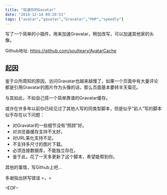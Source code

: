```yaml
---
title: "加速你的Gavatar"
date: "2014-12-14 09:20:51"
tags: ["avatar","gavatar","Gravatar","PHP","speedly"]
---
```



写了一个简单的小插件，用来加速Gravatar，稍加改写，可以加速其他家的头像。

Github地址: https://github.com/soulteary/AvatarCache

## 起因

鉴于众所周知的原因，访问Gravatar也越来越慢了，如果一个页面中有大量评论都是引用Gravatar的图片作为头像的话，那么页面基本要转半天菊花。

与其如此，不如自己搭一个简单靠谱的Gravatar缓存。

或许在许多年以前你已经见过了其他人写的同类型脚本，但是似乎“前人”写的脚本似乎存在以下问题：

*   对Gravatar的一些细节没有“照顾”好。
*   对浏览器缓存支持不太好。
*   对URL美化支持不足。
*   不支持多尺寸的图片下载。
*   必须连接数据库，不能独立存在。
*   鉴于此，花了一天多更新了这个脚本，希望能帮到你。

其他的事情，写Github上吧…

多谢指出拼写错误 =，=

–EOF–
